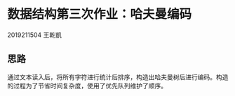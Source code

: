 # 数据结构第三次作业：哈夫曼编码
2019211504 王乾凱
## 思路
通过文本读入后，将所有字符进行统计后排序，构造出哈夫曼树后进行编码。构造的过程为了节省时间复杂度，使用了优先队列维护了顺序。
